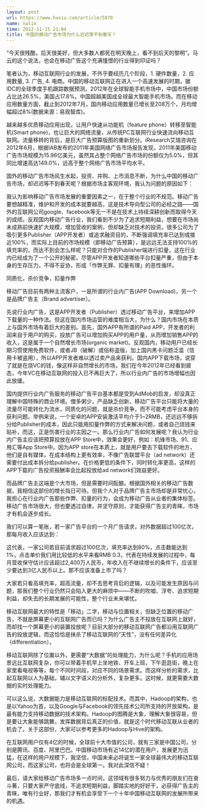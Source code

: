```yaml
---
layout: post
url: https://www.huxiu.com/article/5970
name: nalin
time: 2012-11-15 21:04
title: 中国的移动广告市场为什么迟迟等不到春天？
---
```

“今天很残酷，后天很美好，但大多数人都死在明天晚上，看不到后天的黎明”。马云的这个说法，也会在移动广告这个充满憧憬的行业得到印证吗？

笔者认为，移动互联网行业的发展，不外乎要经历几个阶段，1. 硬件数量，2. 应用数量, 3. 广告, 4. 电商。中国的移动互联网正在进入一个高速发展的时期，据IDC的全球季度手机跟踪数据预测，2012年在全球智能手机市场中，中国市场份额占比达26.5%，美国占17.8%。中国超越美国成全球最大智能手机市场。而在移动应用数量方面，截止到2012年7月，国内移动应用数量已增长至208万个，月均增幅超过8%(数据来源：易观智库)。

越来越多优质移动应用出现，让用户快速从功能机（feature phone）转移至智能机(Smart phone)，也让巨大的网络流量，从传统PC互联网行业快速流向移动互联网。流量移转的背后，是巨大广告预算版图的重新划分。iResearch艾瑞咨询在2012年6月，根据IAB发布的2011年美国网络广告市场报告发现，2011年美国移动广告市场规模为15.96亿美元，虽然其占整个网络广告市场的份额仅为5.0%，但其同比增速高达149.0%，远高于整个网络广告市场平均水平。

国外的移动广告市场风生水起，投资、并购、上市消息不断，为什么中国的移动广告市场，却迟迟等不到春天呢？根据市场主客观环境，我认为问题的原因如下：

我认为影响移动广告市场发展的重要因素之一，在于整个行业的不规范。移动广告要想越精准，维护和开发的成本就要越高，这是技术导向型公司的必经之路——国外的互联网公司google、facebook等无一不是在技术上持续深耕创新而取得今天的成绩。反观国内移动广告行业，我们看到不少为了追求短期利益，想要在市场尚未成熟前快速扩大规模，增加营收的案例，但却缺乏对技术的投资。很多公司为了吸引更多Publisher（APP开发者）或追求融资目的，不断强调填充率已达到或接近100%，而实际上目前的市场规模（即移动广告预算），是远远无法支持100%的填充率的，而达不到会怎么样呢？只能对合作的Publisher端进行扣量，这在行业内已经成为了一个公开的秘密。尽管APP开发者知道哪些平台扣量严重，但由于本身的生存压力，不得不妥协，形成「作弊无罪、扣量有理」的恶性循环。

同质化，杀价竞争，扣量作弊

移动广告目前有两种主流客户，一是所谓的行业内广告(APP Download)，另一个是品牌广告主（Brand advertiser）。

先说行业内广告，这是APP开发者（Publisher）透过移动广告平台，来增加APP下载量的一种作法。但这在国内市场运营的难度相当大，为什么？国内市场在本质上与国外市场有着巨大的差别。首先，国外APP有所谓的Paid APP，开发者的利润来自于用户的购买，投放广告可以增加购买APP的用户量，从而增加销售APP的收入，这是属于一个自然增长市场(organic market)。反观国内，移动用户已经长期习惯使用免费软件，或者JB（破解）或俗称盗版，加上国内黑卡问题泛滥（信用卡被盗用），所以APP开发者难以透过卖产品来获利。国内APP下载市场，说穿了就是在烧VC的钱，像这样非自然增长的市场，我们在今年2012年已经看到疲态，今年VC在移动互联网的投入已不再巨大了，所以行业内广告的市场增幅也因此放缓。

国内提供行业内广告服务的移动广告平台基本都是受到AdMob的启发，却没真正理解中国特殊的商业环境。僧多粥少，产品缺乏创新，移动广告平台只能将大量的流量尽可能转化为流水，同质化的问题，就是杀价竞争，而不可能考虑平台本身的获利问题。举例来说，一个安卓的APP安装激活平均介于1~2RMB，还远远不够拆分给Publisher的成本，因此只能用扣量作弊的方式来解决问题，或者自己烧钱来贴补，而这，正是伤害行业的主因之一。那么行业内广告如何发展呢？我认为行业内广告主应该把预算投放在APP Store中，效果会更好，例如：机锋市场、91、应用汇等App Store中。因为APP store在本质上，就是用户要去下载软件的地方，他们是自有媒体，在成本结构上更有效率，不像广告联盟平台（ad network）还需要付出成本拆分给publisher。在价格更低的条件下，同时转化率更高，这样的APP下载的广告投资报酬率会比起投放给ad network们效益更好。

而品牌广告主这端是个大市场，但是需要时间酝酿。根据国外相关的移动广告数据，我相信这部份的增长指日可待。但我个人对于品牌广告主市场却是非常忧心，我担心在行业内广告那些作弊、扣量的行为，会成为移动广告从业者的集体标签。移动广告市场很大，但也要透过自律，并坚守原则，才能获得广告主的青睐，市场才有机会逐步成长。

我们可以算一笔账，若一家广告平台的一个月广告请求，对外数据超过100亿次，那每月收入应该达到：

这代表，一家公司若目前请求超过100亿次，填充率达到80%，点击数能达到1%，点击单价我们用比较低的水平来看RMB 0.3，代表在持续发展的过程中，每月营收保守估计应该超过2,400万人民币，年收入在不继续增长的条件下，应该至少要达到3亿人民币以上。那不应该准备上市了吗？

大家若只看高填充率，超高流量，却不去思考背后的逻辑，以及可能发生原因与问题，那我们整个行业仍然只会陷入更大的麻烦中——不断的吹嘘、浮夸、追求短期利益，却失去的长期发展的可能性，整个行业未来堪忧。

移动互联网最大的特性是「移动」二字，移动与位置相关，但缺乏位置的移动广告，不就是屏幕更小的互联网广告而已吗？为什么广告主不投放在互联网上就好，而却找一个屏幕更小的装置投放呢？目前大部分的移动互联网广告都沿用互联网广告的投放逻辑，而这恰恰是抹杀了移动互联网的“天性”，没有任何差异化（differentiation）。

移动互联网除了位置以外，更需要“大数据”的处理能力，为什么呢？手机的应用场景远比互联网复杂，你可以带着手机早上坐地铁、开车上班，下午逛逛街，晚上在家里看电视等等，每个不同时间段，对应不同的场景需求。而这样分析的需求，比起互联网以人为基础，辅以文字语义的分析外，复杂更多。这时候，就更需要大数据的实时处理能力。

可以这么说，大数据能力是移动互联网的标配技术。而其中，Hadoop的架构，也是以Yahoo为首，以及Google与Facebook的领先技术公司所支持的开放架构，是最有能力支持移动数据的技术架构。Hadoop的图腾是大象，理解大象很容易，但是要让大象能够跳舞，发挥数据背后真正的价值，就是这个时代移动互联从业者的机会了。关于这部份，大家可以参考更多的Hadoop与Hive的架构。

在互联网用户仅有4亿的时候，全球前十大市值的公司，就有三家是中国公司，分别是腾讯、百度、阿里巴巴。中国移动市场有近14亿的潜在用户，发展更为迅猛，在这样的用户规模下，我坚信，中国未来必将诞生一家全球最伟大的移动互联网公司，而这家公司，也将会是全球第一。我对此深信不疑！

最后，请大家给移动广告市场多一点时间，这领域有很多努力与优秀的朋友们在奋斗著，只要大家严守底线，不追求短期利益，脚踏实地的好好干，必获得广告主的青睐，唯有行业好，那我们才有机会享受下一个十年中国移动互联网的发展所带来的机遇。

